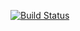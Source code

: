 [![Build Status](https://travis-ci.org/greglamb/pdowrap.png?branch=develop)](https://travis-ci.org/greglamb/pdowrap)
